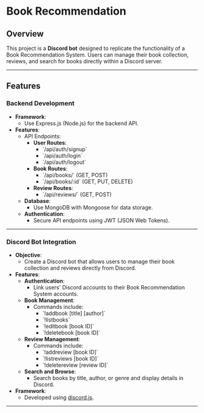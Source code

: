 # Book Recommendation 
## Overview

This project is a **Discord bot** designed to replicate the functionality of a Book Recommendation System. Users can manage their book collection, reviews, and search for books directly within a Discord server.

---

## Features

### Backend Development

- **Framework**: 
  - Use Express.js (Node.js) for the backend API.
- **Features**:
  - API Endpoints:
    - **User Routes**: 
      - \`/api/auth/signup\`
      - \`/api/auth/login\`
      - \`/api/auth/logout\`
    - **Book Routes**: 
      - \`/api/books/\` (GET, POST)
      - \`/api/books/:id\` (GET, PUT, DELETE)
    - **Review Routes**: 
      - \`/api/reviews/\` (GET, POST)
  - **Database**: 
    - Use MongoDB with Mongoose for data storage.
  - **Authentication**: 
    - Secure API endpoints using JWT (JSON Web Tokens).

---


### Discord Bot Integration

- **Objective**:
  - Create a Discord bot that allows users to manage their book collection and reviews directly from Discord.
- **Features**:
  - **Authentication**: 
    - Link users' Discord accounts to their Book Recommendation System accounts.
  - **Book Management**:
    - Commands include:
      - \`!addbook [title] [author]\`
      - \`!listbooks\`
      - \`!editbook [book ID]\`
      - \`!deletebook [book ID]\`
  - **Review Management**:
    - Commands include:
      - \`!addreview [book ID]\`
      - \`!listreviews [book ID]\`
      - \`!deletereview [review ID]\`
  - **Search and Browse**:
    - Search books by title, author, or genre and display details in Discord.
- **Framework**:
  - Developed using [discord.js](https://discord.js.org/).

---
